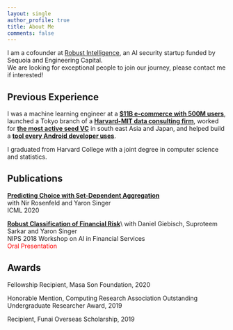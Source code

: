 ```yaml
---
layout: single
author_profile: true
title: About Me
comments: false
---
```


I am a cofounder at [Robust Intelligence](https://www.robustintelligence.com/), an AI security startup funded by Sequoia and Engineering Capital.  
We are looking for exceptional people to join our journey, please contact me if interested!
<!-- My research is at the intersection of **machine learning and the social sciences**. I am attracted by the dynamic nature of social data and the algorithmic and statistical challenges it entails. The problems I engage with are of importance as we are increasingly using ML to improve decision-making in domains like business, politics and legal systems.  -->

## Previous Experience

I was a machine learning engineer at a **[$11B e-commerce with 500M users](https://www.wish.com/)**, launched a Tokyo branch of a **[Harvard-MIT data consulting firm](http://www.quantco.com/)**, worked for **[the most active seed VC](https://east.vc/)** in south east Asia and Japan, and helped build a **[tool every Android developer uses](https://gradle.com/)**.

I graduated from Harvard College with a joint degree in computer science and statistics.

## Publications

**[Predicting Choice with Set-Dependent Aggregation](https://arxiv.org/abs/1906.06365)**  
with Nir Rosenfeld and Yaron Singer  
ICML 2020

**[Robust Classification of Financial Risk](https://arxiv.org/abs/1811.11079)**\\
with Daniel Giebisch, Suproteem Sarkar and Yaron Singer  
NIPS 2018 Workshop on AI in Financial Services  
<span style="color:red">Oral Presentation</span>


## Awards

Fellowship Recipient, Masa Son Foundation, 2020

Honorable Mention, Computing Research Association Outstanding Undergraduate Researcher Award, 2019  

Recipient, Funai Overseas Scholarship, 2019

